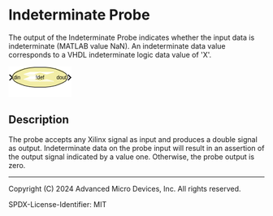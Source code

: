 # Indeterminate Probe

The output of the Indeterminate Probe indicates whether the input
data is indeterminate (MATLAB value NaN). An indeterminate data value
corresponds to a VHDL indeterminate logic data value of 'X'.

![](./Images/block.png)

## Description
The probe accepts any Xilinx signal as input and produces a double
signal as output. Indeterminate data on the probe input will result in
an assertion of the output signal indicated by a value one. Otherwise,
the probe output is zero.

--------------
Copyright (C) 2024 Advanced Micro Devices, Inc.
All rights reserved.

SPDX-License-Identifier: MIT
